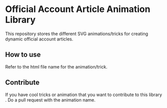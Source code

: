 # Official Account Article Animation Library
This repository stores the different SVG animations/tricks for creating dynamic official account articles.

## How to use
Refer to the html file name for the animation/trick.

## Contribute
If you have cool tricks or animation that you want to contribute to this library . Do a pull request with the animation name.
